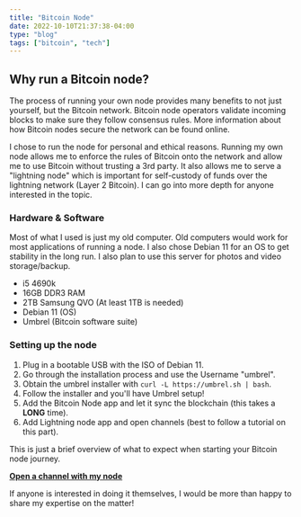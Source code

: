 ```yaml
---
title: "Bitcoin Node"
date: 2022-10-10T21:37:38-04:00
type: "blog"
tags: ["bitcoin", "tech"]
---
```


## Why run a Bitcoin node?

The process of running your own node provides many benefits to not just yourself, but the Bitcoin network. Bitcoin node operators validate incoming blocks to make sure they follow consensus rules. More information about how Bitcoin nodes secure the network can be found online.

I chose to run the node for personal and ethical reasons. Running my own node allows me to enforce the rules of Bitcoin onto the network and allow me to use Bitcoin without trusting a 3rd party. It also allows me to serve a "lightning node" which is important for self-custody of funds over the lightning network (Layer 2 Bitcoin). I can go into more depth for anyone interested in the topic.

### Hardware & Software

Most of what I used is just my old computer. Old computers would work for most applications of running a node. I also chose Debian 11 for an OS to get stability in the long run. I also plan to use this server for photos and video storage/backup.

- i5 4690k
- 16GB DDR3 RAM
- 2TB Samsung QVO (At least 1TB is needed)
- Debian 11 (OS)
- Umbrel (Bitcoin software suite)

### Setting up the node

1. Plug in a bootable USB with the ISO of Debian 11.
2. Go through the installation process and use the Username "umbrel".
3. Obtain the umbrel installer with `curl -L https://umbrel.sh | bash`.
4. Follow the installer and you'll have Umbrel setup!
5. Add the Bitcoin Node app and let it sync the blockchain (this takes a **LONG** time).
6. Add Lightning node app and open channels (best to follow a tutorial on this part).

This is just a brief overview of what to expect when starting your Bitcoin node journey.

**[Open a channel with my node](https://1ml.com/node/03c943b1c315929551a60e9ff6dbb0ce527f3f87829fcfb06f219ddc546c3ef8e9)**

If anyone is interested in doing it themselves, I would be more than happy to share my expertise on the matter!
